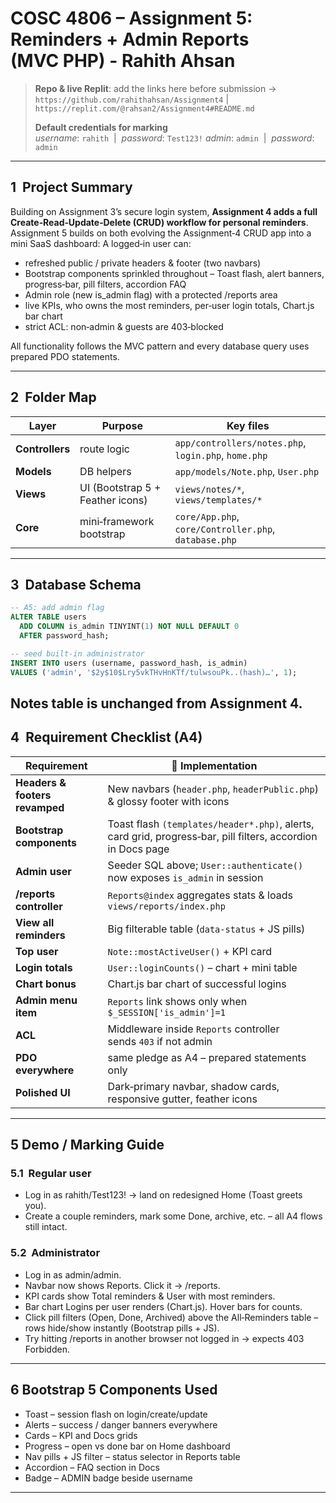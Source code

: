 # COSC 4806 – Assignment 5: Reminders + Admin Reports (MVC PHP) - Rahith Ahsan

> **Repo & live Replit**: add the links here before submission → `https://github.com/rahithahsan/Assignment4`  |  `https://replit.com/@rahsan2/Assignment4#README.md`
>
> **Default credentials for marking**  
> *username*: `rahith`  |  *password*: `Test123!`
> *admin*: `admin`  |  *password*: `admin`

---

## 1  Project Summary
Building on Assignment 3’s secure login system, **Assignment 4 adds a full Create‑Read‑Update‑Delete (CRUD) workflow for personal reminders**.  Assignment 5 builds on both evolving the Assignment‑4 CRUD app into a mini SaaS dashboard: A logged‑in user can:

* refreshed public / private headers & footer (two navbars)
* Bootstrap components sprinkled throughout – Toast flash, alert banners, progress‑bar, pill filters, accordion FAQ
* Admin role (new is_admin flag) with a protected /reports area
* live KPIs, who owns the most reminders, per‑user login totals, Chart.js bar chart
* strict ACL: non‑admin & guests are 403‑blocked

All functionality follows the MVC pattern and every database query uses prepared PDO statements.

---

## 2  Folder Map
| Layer | Purpose | Key files |
|-------|---------|-----------|
| **Controllers** | route logic | `app/controllers/notes.php`, `login.php`, `home.php` |
| **Models** | DB helpers | `app/models/Note.php`, `User.php` |
| **Views** | UI (Bootstrap 5 + Feather icons) | `views/notes/*`, `views/templates/*` |
| **Core** | mini‑framework bootstrap | `core/App.php`, `core/Controller.php`, `database.php` |

---

## 3  Database Schema
```sql
-- A5: add admin flag
ALTER TABLE users
  ADD COLUMN is_admin TINYINT(1) NOT NULL DEFAULT 0
  AFTER password_hash;

-- seed built‑in administrator
INSERT INTO users (username, password_hash, is_admin)
VALUES ('admin', '$2y$10$Lry5vkTHvHnKTf/tulwsouPk..(hash)…', 1);
```
Notes table is unchanged from Assignment 4.
---

## 4  Requirement Checklist (A4)
| Requirement | 🚀 Implementation |
|-------------|------------------|
| **Headers & footers revamped** | New navbars (`header.php`, `headerPublic.php`) & glossy footer with icons |
| **Bootstrap components** | Toast flash `(templates/header*.php)`, alerts, card grid, progress‑bar, pill filters, accordion in Docs page |
| **Admin user** | Seeder SQL above; `User::authenticate()` now exposes `is_admin` in session |
| **/reports controller** | `Reports@index` aggregates stats & loads `views/reports/index.php` |
| **View all reminders** | Big filterable table (`data‑status` + JS pills) |
| **Top user** | `Note::mostActiveUser()` + KPI card |
| **Login totals** | `User::loginCounts()` – chart + mini table |
| **Chart bonus** | Chart.js bar chart of successful logins |
| **Admin menu item** | `Reports` link shows only when `$_SESSION['is_admin']=1` |
| **ACL** | Middleware inside `Reports` controller sends `403` if not admin |
| **PDO everywhere** | same pledge as A4 – prepared statements only |
| **Polished UI** | Dark‑primary navbar, shadow cards, responsive gutter, feather icons |

---

## 5 Demo / Marking Guide
### 5.1  Regular user
* Log in as rahith/Test123! → land on redesigned Home (Toast greets you).
* Create a couple reminders, mark some Done, archive, etc. – all A4 flows still intact.
### 5.2  Administrator
* Log in as admin/admin.
* Navbar now shows Reports. Click it → /reports.
* KPI cards show Total reminders & User with most reminders.
* Bar chart Logins per user renders (Chart.js). Hover bars for counts.
* Click pill filters (Open, Done, Archived) above the All‑Reminders table – rows hide/show instantly (Bootstrap pills + JS).
* Try hitting /reports in another browser not logged in → expects 403 Forbidden.

---

## 6 Bootstrap 5 Components Used

* Toast – session flash on login/create/update
* Alerts – success / danger banners everywhere
* Cards – KPI and Docs grids
* Progress – open vs done bar on Home dashboard
* Nav pills + JS filter – status selector in Reports table
* Accordion – FAQ section in Docs
* Badge – ADMIN badge beside username

---